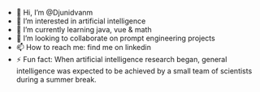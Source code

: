 - 👋 Hi, I’m @Djunidvanm
- 👀 I’m interested in artificial intelligence
- 🌱 I’m currently learning java, vue & math
- 💞️ I’m looking to collaborate on prompt engineering projects
- 📫 How to reach me: find me on linkedin
- ⚡ Fun fact: When artificial intelligence research began, general intelligence was expected to be achieved by a small team of scientists during a summer break.

<!---
Djunidvanm/Djunidvanm is a ✨ special ✨ repository because its `README.md` (this file) appears on your GitHub profile.
You can click the Preview link to take a look at your changes.
--->
